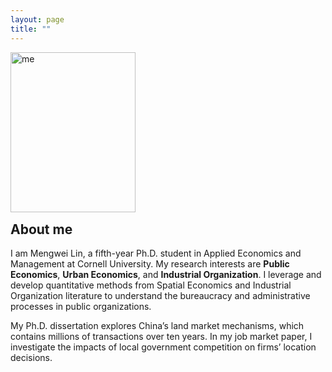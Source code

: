 ```yaml
---
layout: page
title: ""
---
```


<p><img src="https://mengwei-lin.github.io/lin_photo.JPG" alt="me" align="left" style="width:200px;height:256px;padding:0px"></p>

<br>
<br>
<br>
<br>
<br>
<br>
<br>
<br>
<br>
<br>
<br>
<p style="clear: both;"> </p> 
  
## About me
I am Mengwei Lin, a fifth-year Ph.D. student in Applied Economics and Management at Cornell University. My research interests are **Public Economics**, **Urban Economics**, and **Industrial Organization**. I leverage and develop quantitative methods from Spatial Economics and Industrial Organization literature to understand the bureaucracy and administrative processes in public organizations.

My Ph.D. dissertation explores China’s land market mechanisms, which contains millions of transactions over ten years. In my job market paper, I investigate the impacts of local government competition on firms’ location decisions.
